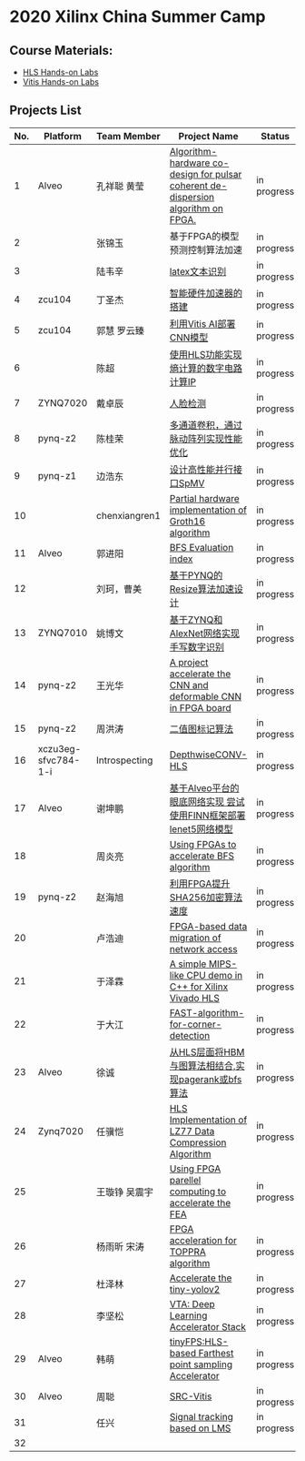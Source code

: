 # 2020 Xilinx China Summer Camp

## Course Materials:
* [HLS Hands-on Labs](https://github.com/xupgit/High-Level-Synthesis-Flow-on-Zynq-using-Vivado-HLS)
* [Vitis Hands-on Labs](https://xilinx.github.io/xup_compute_acceleration/)

## Projects List

No. | Platform | Team Member | Project Name | Status
-|-|-|-|-
1| Alveo| 孔祥聪 黄莹| [Algorithm-hardware co-design for pulsar coherent de-dispersion algorithm on FPGA.](https://github.com/kongxiangcong/Pulsar-FPGA)| in progress
2| | 张锦玉 |基于FPGA的模型预测控制算法加速| in progress
3| | 陆韦辛| [latex文本识别]( https://github.com/aceansgar/latex_recognition/blob/main/readme.md) | in progress
4| zcu104| 丁圣杰| [智能硬件加速器的搭建](https://github.com/AI-Unicorn-D/Design-of-accelerator-based-on-zcu104/blob/main/README.md)| in progress
5| zcu104| 郭慧 罗云臻| [利用Vitis AI部署CNN模型](https://github.com/CSU-GH/XilinxWinterCampProject)| in progress
6| | 陈超 | [使用HLS功能实现熵计算的数字电路计算IP](https://github.com/AllenChenChao/20210208HLS_for_entropy)| in progress
7| ZYNQ7020 |戴卓辰 | [人脸检测](https://github.com/XS30/Face-detection-in-PYNQ) | in progress
8| pynq-z2 | 陈桂荣 | [多通道卷积，通过脉动阵列实现性能优化](https://github.com/minicarbon/winter_camp_project) | in progress
9| pynq-z1 | 边浩东 | [设计高性能并行接口SpMV](https://github.com/nulidangxueshen/2021_Xilinx_FPGA_SpMV/blob/main/README.md) | in progress
10|  | chenxiangren1 | [Partial hardware implementation of Groth16 algorithm](https://github.com/chenxiangren1/Groth16) | in progress
11|Alveo |郭进阳 | [BFS Evaluation index](https://github.com/Jinyang-Guo/HBM-BFS) | in progress
12| |刘珂，曹美|[基于PYNQ的Resize算法加速设计](https://github.com/onWayforever/Xilinx_winterCamp/blob/master/readMe.md)| in progress
13| ZYNQ7010 |姚博文 |[基于ZYNQ和AlexNet网络实现手写数字识别](https://github.com/yobuwen/hello-one) | in progress
14| pynq-z2 | 王光华 | [A project accelerate the CNN and deformable CNN in FPGA board](https://github.com/meicale/Acc_DeCNN_on_FPGA) | in progress
15| pynq-z2 | 周洪涛 |[二值图标记算法](https://github.com/ZhouHunt/Two-Scan-Labeling-implemented-on-FPGA) | in progress
16|xczu3eg-sfvc784-1-i | Introspecting| [DepthwiseCONV-HLS](https://github.com/Introspecting/DepthwiseCONV-HLS) | in progress
17| Alveo |谢坤鹏 | [基于Alveo平台的眼底网络实现 尝试使用FINN框架部署lenet5网络模型](https://github.com/xiekunpeng/Xilinx_Wintercamp) | in progress
18| | 周炎亮 | [Using FPGAs to accelerate BFS algorithm](https://github.com/triode-zyl/BFS-on-FPGA) | in progress
19| pynq-z2 | 赵海旭| [利用FPGA提升SHA256加密算法速度](https://github.com/zhaohaixu/SHA256-FPGA-HLS) | in progress
20| | 卢浩迪 | [FPGA-based data migration of network access](https://github.com/Lhoddy/fpga_demo) | in progress
21| | 于泽霖 | [A simple MIPS-like CPU demo in C++ for Xilinx Vivado HLS](https://github.com/junglehust/Vivado_HLS-Demo/blob/main/README.md) | in progress
22| | 于大江 | [FAST-algorithm-for-corner-detection](https://github.com/djgq2020/FAST-algorithm-for-corner-detection/blob/main/README.md) | in progress
23| Alveo | 徐诚 | [从HLS层面将HBM与图算法相结合,实现pagerank或bfs算法](https://github.com/jerryxucheng/vitis) | in progress
24| Zynq7020 | 任骥恺 | [HLS Implementation of LZ77 Data Compression Algorithm](https://github.com/bjrjk/HLS-LZ77) | in progress
25| |王璇铮 吴震宇 | [Using FPGA parellel computing to accelerate the FEA](https://github.com/LiloJade/FEA-on-FPGA) | in progress
26| |杨雨昕 宋涛 | [FPGA acceleration for TOPPRA algorithm](https://github.com/CICS-ICT/toppra-acceleration) | in progress
27| |杜泽林 | [Accelerate the tiny-yolov2](https://github.com/duzelin/Convor.git) | in progress
28| |李坚松 | [VTA: Deep Learning Accelerator Stack](https://gitee.com/json-lee/fpga-getting-started ) | in progress
29| Alveo | 韩萌 | [tinyFPS:HLS-based Farthest point sampling Accelerator](https://github.com/hanm2019/tinyFPS) | in progress
30| Alveo | 周聪 | [SRC-Vitis](https://github.com/sazczmh/SRC-Vitis) | in progress
31| | 任兴 | [Signal tracking based on LMS](https://github.com/rx978871284/Signal-tracking-based-on-LMS.git) | in progress
32| 
